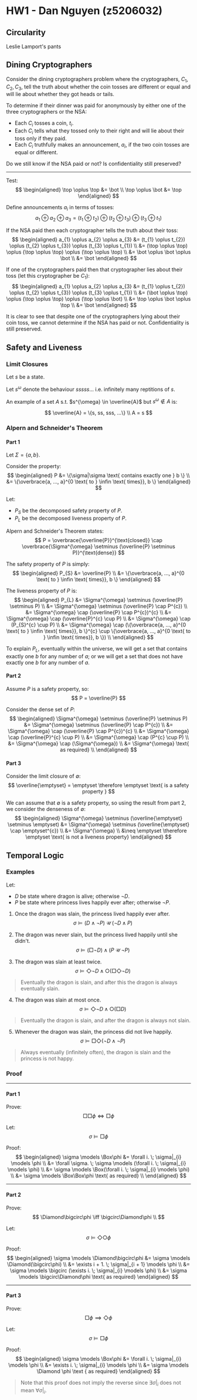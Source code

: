 # HW1 - Dan Nguyen (z5206032)

## Circularity

Leslie Lamport's pants

## Dining Cryptographers

Consider the dining cryptographers problem where the cryptographers, $C_{1}, C_{2}, C_{3}$, tell the truth about whether the coin tosses are different or equal and will lie about whether they got heads or tails.

To determine if their dinner was paid for anonymously by either one of the three cryptographers or the NSA:
- Each $C_{i}$ tosses a coin, $t_{i}$.
- Each $C_{i}$ tells what they tossed only to their right and will lie about their toss only if they paid.
- Each $C_{i}$ truthfully makes an announcement, $a_{i}$, if the two coin tosses are equal or different.

Do we still know if the NSA paid or not? Is confidentiality still preserved?

---

Test:
$$
\begin{aligned}
\top \oplus \top &= \bot \\
\top \oplus \bot &= \top
\end{aligned}
$$

Define announcements $a_{i}$ in terms of tosses:
$$
a_{1} \oplus a_{2} \oplus a_{3} = (t_{1} \oplus t_{2}) \oplus (t_{2} \oplus t_{3}) \oplus (t_{3} \oplus t_{1})
$$

If the NSA paid then each cryptographer tells the truth about their toss:
$$
\begin{aligned}
a_{1} \oplus a_{2} \oplus a_{3} &= (t_{1} \oplus t_{2}) \oplus (t_{2} \oplus t_{3}) \oplus (t_{3} \oplus t_{1}) \\
&= (\top \oplus \top) \oplus (\top \oplus \top) \oplus (\top \oplus \top) \\
&= \bot \oplus \bot \oplus \bot \\
&= \bot
\end{aligned}
$$

If one of the cryptographers paid then that cryptographer lies about their toss (let this cryptographer be $C_{1}$):
$$
\begin{aligned}
a_{1} \oplus a_{2} \oplus a_{3} &= (t_{1} \oplus t_{2}) \oplus (t_{2} \oplus t_{3}) \oplus (t_{3} \oplus t_{1}) \\
&= (\bot \oplus \top) \oplus (\top \oplus \top) \oplus (\top \oplus \bot) \\
&= \top \oplus \bot \oplus \top \\
&= \bot
\end{aligned}
$$

It is clear to see that despite one of the cryptographers lying about their coin toss, we cannot determine if the NSA has paid or not. Confidentiality is still preserved.

## Safety and Liveness

### Limit Closures

Let $s$ be a state.

Let $s^{\omega}$ denote the behaviour $sssss\dots$ i.e. infinitely many reptitions of $s$.

An example of a set $A$ s.t. $s^{\omega} \in \overline{A}$ but $s^{\omega} \notin A$ is:

$$
\overline{A} = \{s, ss, sss, ...\} \\
A = s
$$

### Alpern and Schneider's Theorem

#### Part 1

Let $\Sigma = \{a, b\}$.

Consider the property:
$$
\begin{aligned}
P &= \{\sigma|\sigma \text{ contains exactly one } b \} \\
&= \{\overbrace{a, ..., a}^{0 \text{ to } \infin \text{ times}}, b \}
\end{aligned}
$$

Let:
- $P_{S}$ be the decomposed safety property of $P$.
- $P_{L}$ be the decomposed liveness property of $P$.

Alpern and Schneider's Theorem states:
$$
P = \overbrace{\overline{P}}^{\text{closed}} \cap \overbrace{\Sigma^{\omega} \setminus (\overline{P} \setminus P)}^{\text{dense}}
$$

The safety property of $P$ is simply:
$$
\begin{aligned}
P_{S} &= \overline{P} \\
&= \{\overbrace{a, ..., a}^{0 \text{ to } \infin \text{ times}}, b \}
\end{aligned}
$$

The liveness property of $P$ is:
$$
\begin{aligned}
P_{L} &= \Sigma^{\omega} \setminus (\overline{P} \setminus P) \\
&= \Sigma^{\omega} \setminus (\overline{P} \cap P^{c}) \\
&= \Sigma^{\omega} \cap (\overline{P} \cap P^{c})^{c} \\
&= \Sigma^{\omega} \cap (\overline{P}^{c} \cup P) \\
&= \Sigma^{\omega} \cap (P_{S}^{c} \cup P) \\
&= \Sigma^{\omega} \cap (\{\overbrace{a, ..., a}^{0 \text{ to } \infin \text{ times}}, b \}^{c} \cup \{\overbrace{a, ..., a}^{0 \text{ to } \infin \text{ times}}, b \}) \\
\end{aligned}
$$

To explain $P_{L}$, eventually within the universe, we will get a set that contains exactly one $b$ for any number of $a$; or we will get a set that does not have exactly one $b$ for any number of $a$.

#### Part 2

Assume $P$ is a safety property, so:
$$
P = \overline{P}
$$

Consider the dense set of $P$:
$$
\begin{aligned}
\Sigma^{\omega} \setminus (\overline{P} \setminus P) &= \Sigma^{\omega} \setminus (\overline{P} \cap P^{c}) \\
&= \Sigma^{\omega} \cap (\overline{P} \cap P^{c})^{c} \\
&= \Sigma^{\omega} \cap (\overline{P}^{c} \cup P) \\
&= \Sigma^{\omega} \cap (P^{c} \cup P) \\
&= \Sigma^{\omega} \cap (\Sigma^{\omega}) \\
&= \Sigma^{\omega} \text{ as required} \\
\end{aligned}
$$

#### Part 3

Consider the limit closure of $\emptyset$:
$$
\overline{\emptyset} = \emptyset \therefore \emptyset \text{ is a safety property }
$$

We can assume that $\emptyset$ is a safety property, so using the result from part $2$, we consider the denseness of $\emptyset$:
$$
\begin{aligned}
\Sigma^{\omega} \setminus (\overline{\emptyset} \setminus \emptyset) &= \Sigma^{\omega} \setminus (\overline{\emptyset} \cap \emptyset^{c}) \\
&= \Sigma^{\omega} \\
&\neq \emptyset \therefore \emptyset \text{ is not a liveness property}
\end{aligned}
$$

## Temporal Logic

### Examples

Let:
- $D$ be state where dragon is alive; otherwise $\neg D$.
- $P$ be state where princess lives happily ever after; otherwise $\neg P$.

1. Once the dragon was slain, the princess lived happily ever after.
$$
\sigma \models (D \land \neg P ) \; \mathcal{U} \; (\neg D \land P)
$$

2. The dragon was never slain, but the princess lived happily until she didn't.
$$
\sigma \models (\Box\neg D) \land (P \; \mathcal{U} \; \neg P)
$$

3. The dragon was slain at least twice.
$$
\sigma \models \Diamond \neg D \land \bigcirc(\Box\Diamond\neg D)
$$

> Eventually the dragon is slain, and after this the dragon is always eventually slain.

4. The dragon was slain at most once.
$$
\sigma \models \Diamond\neg D \land \bigcirc(\Box D)
$$

> Eventually the dragon is slain, and after the dragon is always not slain.

5. Whenever the dragon was slain, the princess did not live happily.
$$
\sigma \models \Box\Diamond(\neg D \land \neg P)
$$

> Always eventually (infinitely often), the dragon is slain and the princess is not happy.

<!-- TODO -->

### Proof

---

#### Part 1

Prove:
$$
\Box\Box\phi \iff \Box \phi
$$

Let:
$$
\sigma \models \Box\phi
$$

Proof:
$$
\begin{aligned}
\sigma \models \Box\phi &= \forall i. \; \sigma|_{i} \models \phi \\
&= \forall \sigma. \; \sigma \models (\forall i. \; \sigma|_{i} \models \phi) \\
&= \sigma \models \Box(\forall i. \; \sigma|_{i} \models \phi) \\
&= \sigma \models \Box\Box\phi \text{ as required} \\
\end{aligned}
$$


---

#### Part 2

Prove:
$$
\Diamond\bigcirc\phi \iff \bigcirc\Diamond\phi \\
$$

Let:
$$
\sigma \models \Diamond \bigcirc \phi
$$

Proof:
$$
\begin{aligned}
\sigma \models \Diamond\bigcirc\phi &= \sigma \models \Diamond(\bigcirc\phi) \\
&= \exists i + 1. \; \sigma|_{i + 1} \models \phi \\
&= \sigma \models \bigcirc (\exists i. \; \sigma|_{i} \models \phi) \\
&= \sigma \models \bigcirc\Diamond\phi \text{ as required}
\end{aligned}
$$

---

#### Part 3

Prove:
$$
\Box\phi \implies \Diamond\phi
$$

Let:
$$
\sigma \models \Box \phi
$$

Proof:
$$
\begin{aligned}
\sigma \models \Box\phi &= \forall i. \; \sigma|_{i} \models \phi \\
&= \exists i. \; \sigma|_{i} \models \phi \\
&= \sigma \models \Diamond \phi \text { as required}
\end{aligned}
$$

> Note that this proof does not imply the reverse since $\exists \sigma|_{i}$ does not mean $\forall \sigma|_{i}$.